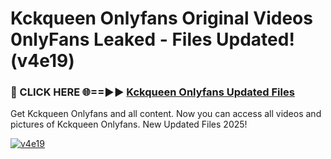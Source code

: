 # Kckqueen Onlyfans Original Videos 0nlyFans Leaked - Files Updated! (v4e19)

<h3>🔴 CLICK HERE 🌐==►► <a href="https://tinyurl.com/2m67pmp6" rel="nofollow">Kckqueen Onlyfans Updated Files</a></h3>

Get Kckqueen Onlyfans and all content. Now you can access all videos and pictures of Kckqueen Onlyfans. New Updated Files 2025!

[![v4e19](https://i.imgur.com/H4QAA4z.gif)](https://tinyurl.com/2m67pmp6)